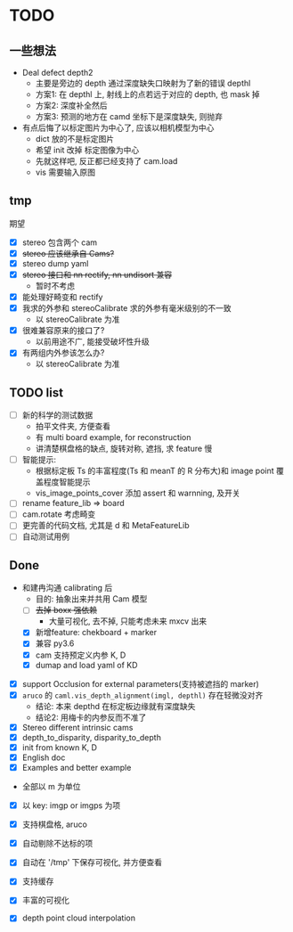 # TODO

## 一些想法
- Deal defect depth2
    - 主要是旁边的 depth 通过深度缺失口映射为了新的错误 depthl
    - 方案1: 在 depthl 上, 射线上的点若远于对应的 depth, 也 mask 掉
    - 方案2: 深度补全然后
    - 方案3: 预测的地方在 camd 坐标下是深度缺失, 则抛弃
- 有点后悔了以标定图片为中心了, 应该以相机模型为中心
    - dict 放的不是标定图片
    - 希望 init 改掉 标定图像为中心
    - 先就这样吧, 反正都已经支持了 cam.load
    - vis 需要输入原图

## tmp
期望
- [x] stereo 包含两个 cam
- [x] ~~stereo 应该继承自 Cams?~~
- [x] stereo dump yaml
- [x] ~~stereo 接口和 nn rectify, nn undisort 兼容~~
    - 暂时不考虑
- [x] 能处理好畸变和 rectify 
- [x] 我求的外参和 stereoCalibrate 求的外参有毫米级别的不一致
    - 以 stereoCalibrate 为准
- [x] 很难兼容原来的接口了?
    - 以前用途不广, 能接受破坏性升级
- [x] 有两组内外参该怎么办?
    - 以 stereoCalibrate 为准

## TODO list
- [ ] 新的科学的测试数据
    - 拍平文件夹, 方便查看
    - 有 multi board example, for reconstruction
    - 讲清楚棋盘格的缺点, 旋转对称, 遮挡, 求 feature 慢
- [ ] 智能提示:
    - 根据标定板 Ts 的丰富程度(Ts 和 meanT 的 R 分布大)和 image point 覆盖程度智能提示
    - vis_image_points_cover 添加 assert 和 warnning, 及开关
- [ ] rename feature_lib => board
- [ ] cam.rotate 考虑畸变
- [ ] 更完善的代码文档, 尤其是 d 和 MetaFeatureLib
- [ ] 自动测试用例
## Done
- 和建冉沟通 calibrating 后
    - 目的: 抽象出来并共用 Cam 模型
    - [ ] ~~去掉 boxx 强依赖~~
        - 大量可视化, 去不掉, 只能考虑未来 mxcv 出来
    - [x] 新增feature: chekboard + marker
    - [x] 兼容 py3.6
    - [x] cam 支持预定义内参 K, D
    - [x] dumap and load yaml of KD
- [x] support Occlusion for external parameters(支持被遮挡的 marker)
- [x] `aruco` 的 `caml.vis_depth_alignment(imgl, depthl)` 存在轻微没对齐
    - 结论: 本来 depthd 在标定板边缘就有深度缺失
    - 结论2: 用梅卡的内参反而不准了
- [x] Stereo different intrinsic cams
- [x] depth_to_disparity, disparity_to_depth
- [x] init from known K, D
- [x] English doc
- [x] Examples and better example 
- 全部以 m 为单位
- [x] 以 key: imgp or imgps 为项
- [x] 支持棋盘格, aruco
- [x] 自动剔除不达标的项
- [x] 自动在 '/tmp' 下保存可视化, 并方便查看
- [x] 支持缓存
- [x] 丰富的可视化
- [x] depth point cloud interpolation


